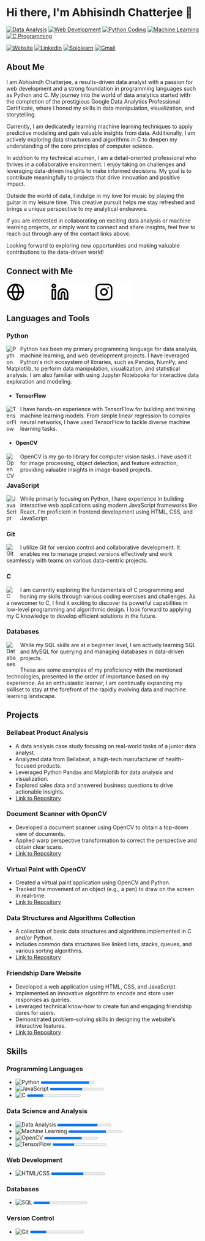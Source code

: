 # Hi there, I'm Abhisindh Chatterjee 👋

[![Data Analysis](https://img.shields.io/badge/-Data%20Analysis-brightgreen)](https://abhisindh.netlify.app/)
[![Web Development](https://img.shields.io/badge/-Web%20Development-green)](https://abhisindh.netlify.app/)
[![Python Coding](https://img.shields.io/badge/-Python%20Coding-brightgreen)](https://abhisindh.netlify.app/)
[![Machine Learning](https://img.shields.io/badge/-Machine%20Learning-green)](https://abhisindh.netlify.app/)
[![C Programming](https://img.shields.io/badge/-C%20Programming-brightgreen)](https://abhisindh.netlify.app/)

[![Website](https://img.shields.io/badge/Website-000000?style=for-the-badge&logo=About.me&logoColor=white)](https://abhisindh.netlify.app)
[![LinkedIn](https://img.shields.io/badge/LinkedIn-0077B5?style=for-the-badge&logo=linkedin&logoColor=white)](https://www.linkedin.com/in/abhisindh)
[![Sololearn](https://img.shields.io/badge/-Sololearn-3a464b?style=for-the-badge&logo=Sololearn&logoColor=white)](https://www.sololearn.com/profile/10572241)
[![Gmail](https://img.shields.io/badge/Gmail-D14836?style=for-the-badge&logo=gmail&logoColor=white)](mailto:abhisindh123@gmail.com)

## About Me

I am Abhisindh Chatterjee, a results-driven data analyst with a passion for web development and a strong foundation in programming languages such as Python and C. My journey into the world of data analytics started with the completion of the prestigious Google Data Analytics Professional Certificate, where I honed my skills in data manipulation, visualization, and storytelling.

Currently, I am dedicatedly learning machine learning techniques to apply predictive modeling and gain valuable insights from data. Additionally, I am actively exploring data structures and algorithms in C to deepen my understanding of the core principles of computer science.

In addition to my technical acumen, I am a detail-oriented professional who thrives in a collaborative environment. I enjoy taking on challenges and leveraging data-driven insights to make informed decisions. My goal is to contribute meaningfully to projects that drive innovation and positive impact.

Outside the world of data, I indulge in my love for music by playing the guitar in my leisure time. This creative pursuit helps me stay refreshed and brings a unique perspective to my analytical endeavors.

If you are interested in collaborating on exciting data analysis or machine learning projects, or simply want to connect and share insights, feel free to reach out through any of the contact links above.

Looking forward to exploring new opportunities and making valuable contributions to the data-driven world!

## Connect with Me

[![website](./img/globe-light.svg)](https://abhisindh.netlify.app/#gh-light-mode-only)
[![website](./img/globe-dark.svg)](https://abhisindh.netlify.app/#gh-dark-mode-only)
&nbsp;&nbsp;
[![website](./img/linkedin-light.svg)](https://www.linkedin.com/in/abhisindh#gh-light-mode-only)
[![website](./img/linkedin-dark.svg)](https://www.linkedin.com/in/abhisindh#gh-dark-mode-only)
&nbsp;&nbsp;
[![website](./img/instagram-light.svg)](https://instagram.com/abhisindh#gh-light-mode-only)
[![website](./img/instagram-dark.svg)](https://instagram.com/abhisindh#gh-dark-mode-only)

## Languages and Tools

### Python

[<img align="left" alt="Python" width="26px" src="https://upload.wikimedia.org/wikipedia/commons/c/c3/Python-logo-notext.svg" style="padding-right:10px;" />](https://www.python.org/)

Python has been my primary programming language for data analysis, machine learning, and web development projects. I have leveraged Python's rich ecosystem of libraries, such as Pandas, NumPy, and Matplotlib, to perform data manipulation, visualization, and statistical analysis. I am also familiar with using Jupyter Notebooks for interactive data exploration and modeling.

- #### TensorFlow

[<img align="left" alt="TensorFlow" width="26px" src="https://upload.wikimedia.org/wikipedia/commons/thumb/2/2d/Tensorflow_logo.svg/115px-Tensorflow_logo.svg.png?20170429160244" style="padding-right:10px;" />](https://www.tensorflow.org/)

I have hands-on experience with TensorFlow for building and training machine learning models. From simple linear regression to complex neural networks, I have used TensorFlow to tackle diverse machine learning tasks.

- #### OpenCV

[<img align="left" alt="OpenCV" width="26px" src="https://opencv.org/wp-content/uploads/2022/05/logo.png" style="padding-right:10px;"/>](https://opencv.org/)

OpenCV is my go-to library for computer vision tasks. I have used it for image processing, object detection, and feature extraction, providing valuable insights in image-based projects.

### JavaScript

[<img align="left" alt="JavaScript" width="26px" src="https://upload.wikimedia.org/wikipedia/commons/6/6a/JavaScript-logo.png" style="padding-right:10px;" />](https://www.javascript.com/)

While primarily focusing on Python, I have experience in building interactive web applications using modern JavaScript frameworks like React. I'm proficient in frontend development using HTML, CSS, and JavaScript.

### Git

[<img align="left" alt="Git" width="26px" src="https://cdn.jsdelivr.net/gh/devicons/devicon/icons/git/git-original.svg" style="padding-right:10px;" />](https://git-scm.com/)

I utilize Git for version control and collaborative development. It enables me to manage project versions effectively and work seamlessly with teams on various data-centric projects.

### C

[<img align="left" alt="C" width="26px" src="https://cdn.jsdelivr.net/gh/devicons/devicon/icons/c/c-original.svg" style="padding-right:10px;" />](https://en.wikipedia.org/wiki/C_(programming_language))

I am currently exploring the fundamentals of C programming and honing my skills through various coding exercises and challenges. As a newcomer to C, I find it exciting to discover its powerful capabilities in low-level programming and algorithmic design. I look forward to applying my C knowledge to develop efficient solutions in the future.

### Databases

[<img align="left" alt="Databases" width="26px" src="https://img.icons8.com/ios/50/000000/database.png" style="padding-right:10px;" />](https://www.mysql.com/)

While my SQL skills are at a beginner level, I am actively learning SQL and MySQL for querying and managing databases in data-driven projects.

These are some examples of my proficiency with the mentioned technologies, presented in the order of importance based on my experience. As an enthusiastic learner, I am continually expanding my skillset to stay at the forefront of the rapidly evolving data and machine learning landscape.


## Projects

### Bellabeat Product Analysis
- A data analysis case study focusing on real-world tasks of a junior data analyst.
- Analyzed data from Bellabeat, a high-tech manufacturer of health-focused products.
- Leveraged Python Pandas and Matplotlib for data analysis and visualization.
- Explored sales data and answered business questions to drive actionable insights.
- [Link to Repository](https://github.com/your-username/Bellabeat_Product_Analysis)

### Document Scanner with OpenCV
- Developed a document scanner using OpenCV to obtain a top-down view of documents.
- Applied warp perspective transformation to correct the perspective and obtain clear scans.
- [Link to Repository](https://github.com/your-username/document-scanner)

### Virtual Paint with OpenCV
- Created a virtual paint application using OpenCV and Python.
- Tracked the movement of an object (e.g., a pen) to draw on the screen in real-time.
- [Link to Repository](https://github.com/your-username/Virtual-Paint)

### Data Structures and Algorithms Collection
- A collection of basic data structures and algorithms implemented in C and/or Python.
- Includes common data structures like linked lists, stacks, queues, and various sorting algorithms.
- [Link to Repository](https://github.com/your-username/Data-Structures-and-Algorithms)

### Friendship Dare Website
- Developed a web application using HTML, CSS, and JavaScript.
- Implemented an innovative algorithm to encode and store user responses as queries.
- Leveraged technical know-how to create fun and engaging friendship dares for users.
- Demonstrated problem-solving skills in designing the website's interactive features.
- [Link to Repository](https://github.com/your-username/friendship-dare)

<!-- ## Education

- Master of Science in Mathematics (National Institute of Technology - NIT, Expected Graduation Year: Month Year)
  - Mention your expected graduation date and the name of the institution where you are planning to pursue your master's degree.
  - Qualified IIT JAM Examination (Joint Admission Test for M.Sc.) - Rank 827
    - Congratulate yourself on passing the prestigious IIT JAM exam with a commendable rank.

- Bachelor of Science in Mathematics (SD College, Kerala University, Graduation Year)
  - Mention any specializations or honors if applicable.

- Relevant Online Courses and Certifications
  - [Google Data Analytics Professional Certificate](https://www.coursera.org/professional-certificates/google-data-analytics) - Coursera
    - Mention any other relevant courses or certifications you've completed, especially those related to data science, machine learning, or programming. -->


## Skills

### Programming Languages
- ![Python](https://img.shields.io/badge/Python-Advanced-brightgreen) <progress value="90" max="100"></progress>
- ![JavaScript](https://img.shields.io/badge/JavaScript-Intermediate-yellow) <progress value="60" max="100"></progress>
- ![C](https://img.shields.io/badge/C-Beginner-red) <progress value="30" max="100"></progress>

### Data Science and Analysis
- ![Data Analysis](https://img.shields.io/badge/Data%20Analysis-Intermediate-yellow) <progress value="75" max="100"></progress>
- ![Machine Learning](https://img.shields.io/badge/Machine%20Learning-Intermediate-yellow) <progress value="70" max="100"></progress>
- ![OpenCV](https://img.shields.io/badge/OpenCV-Intermediate-yellow) <progress value="70" max="100"></progress>
- ![TensorFlow](https://img.shields.io/badge/TensorFlow-Beginner-red) <progress value="40" max="100"></progress>

### Web Development
- ![HTML/CSS](https://img.shields.io/badge/HTML%2FCSS-Intermediate-yellow) <progress value="60" max="100"></progress>

### Databases
- ![SQL](https://img.shields.io/badge/SQL-Beginner-red) <progress value="30" max="100"></progress>

### Version Control
- ![Git](https://img.shields.io/badge/Git-Beginner-red) <progress value="30" max="100"></progress>








